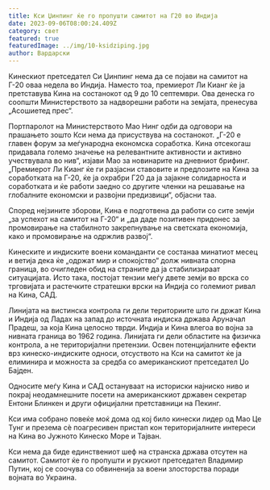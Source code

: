 ```yaml
---
title: Кси Џинпинг ќе го пропушти самитот на Г20 во Индија
date: 2023-09-06T08:00:24.409Z
category: свет
featured: true
featuredImage: ../img/10-ksidziping.jpg
author: Вардарски
---
```

Кинескиот претседател Си Џинпинг нема да се појави на самитот на Г-20 оваа недела во Индија. Наместо тоа, премиерот Ли Кианг ќе ја претставува Кина на состанокот од 9 до 10 септември. Ова денеска го соопшти Министерството за надворешни работи на земјата, пренесува „Асошиетед прес“.

Портпаролот на Министерството Мао Нинг одби да одговори на прашањето зошто Кси нема да присуствува на состанокот. „Г-20 е главен форум за меѓународна економска соработка. Кина отсекогаш придавала големо значење на релевантните активности и активно учествувала во нив“, изјави Мао за новинарите на дневниот брифинг. „Премиерот Ли Кианг ќе ги разјасни ставовите и предлозите на Кина за соработката на Г-20, ќе ја охрабри Г20 да ја зајакне солидарноста и соработката и ќе работи заедно со другите членки на решавање на глобалните економски и развојни предизвици“, објасни таа.

Според нејзините зборови, Кина е подготвена да работи со сите земји „за успехот на самитот на Г-20“ и „да даде позитивен придонес за промовирање на стабилното закрепнување на светската економија, како и промовирање на одржлив развој“.

Кинеските и индиските воени команданти се состанаа минатиот месец и ветија дека ќе „одржат мир и спокојство“ долж нивната спорна граница, во очигледен обид на страните да ја стабилизираат ситуацијата. Исто така, постојат тензии меѓу двете земји во врска со трговијата и растечките стратешки врски на Индија со големиот ривал на Кина, САД.

Линијата на вистинска контрола ги дели териториите што ги држат Кина и Индија од Ладах на запад до источната индиска држава Аруначал Прадеш, за која Кина целосно тврди. Индија и Кина влегоа во војна за нивната граница во 1962 година. Линијата ги дели областите на физичка контрола, а не територијални претензии. Освен потенцијалните ефекти врз кинеско-индиските односи, отсуството на Кси на самитот ќе ја елиминира и можноста за средба со американскиот претседател Џо Бајден.

Односите меѓу Кина и САД остануваат на историски најниско ниво и покрај неодамнешните посети на американскиот државен секретар Ентони Блинкен и други официјални претставници на Пекинг.

Кси има собрано повеќе моќ дома од кој било кинески лидер од Мао Це Тунг и презема сè поагресивен пристап кон територијалните интереси на Кина во Јужното Кинеско Море и Тајван.

Кси нема да биде единствениот шеф на странска држава отсутен на самитот. Самитот ќе го пропушти и рускиот претседател Владимир Путин, кој се соочува со обвиненија за воени злосторства поради војната во Украина.